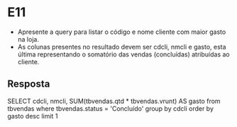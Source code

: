 # E11

- Apresente a query para listar o código e nome cliente com maior gasto na loja. 
- As colunas presentes no resultado devem ser cdcli, nmcli e gasto, esta última representando o somatório das vendas (concluídas) atribuídas ao cliente.

## Resposta

SELECT cdcli, 
	nmcli,
	SUM(tbvendas.qtd * tbvendas.vrunt) AS gasto
from tbvendas
where tbvendas.status = 'Concluído'
group by cdcli
order by gasto desc
limit 1